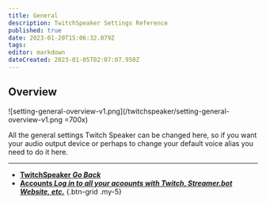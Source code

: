 ```yaml
---
title: General
description: TwitchSpeaker Settings Reference
published: true
date: 2023-01-20T15:06:32.079Z
tags: 
editor: markdown
dateCreated: 2023-01-05T02:07:07.950Z
---
```


## Overview
![setting-general-overview-v1.png](/twitchspeaker/setting-general-overview-v1.png =700x)

All the general settings Twitch Speaker can be changed here, so if you want your audio output device or perhaps to change your default voice alias you need to do it here.

---

- [<i class="mdi mdi-chevron-left"></i>**TwitchSpeaker *Go Back***](/en/TwitchSpeaker)
- [<i class="mdi mdi-account-multiple text--twitch"></i>**Accounts *Log in to all your acoounts with Twitch, Streamer.bot Website, etc.***](/TwitchSpeaker/Settings/Accounts)
{.btn-grid .my-5}